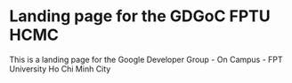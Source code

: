 # Landing page for the GDGoC FPTU HCMC

This is a landing page for the Google Developer Group - On Campus - FPT University Ho Chi Minh City
